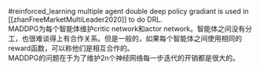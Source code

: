 #reinforced_learning 
multiple agent double deep policy gradiant is used in [[zhanFreeMarketMultiLeader2020]] to do DRL.   
MADDPG为每个智能体维护critic network和actor network。智能体之间没有分工，也很难谈得上有合作关系。但是一般的，如果每个智能体之间使用相同的reward函数，可以称他们是相互合作的。   
MADDPG的问题在于为了维护2n个神经网络每一步迭代的开销都是很大的。